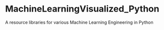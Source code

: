 # MachineLearningVisualized_Python
A resource libraries for various Machine Learning Engineering in Python
